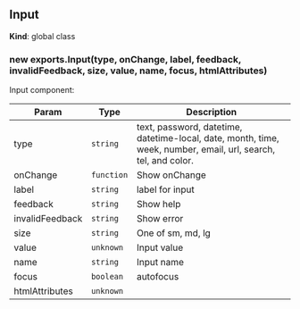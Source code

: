 <a name="Input"></a>

## Input
**Kind**: global class  
<a name="new_Input_new"></a>

### new exports.Input(type, onChange, label, feedback, invalidFeedback, size, value, name, focus, htmlAttributes)
Input component:


| Param | Type | Description |
| --- | --- | --- |
| type | <code>string</code> | text, password, datetime, datetime-local, date, month, time, week, number, email, url, search, tel, and color. |
| onChange | <code>function</code> | Show onChange |
| label | <code>string</code> | label for input |
| feedback | <code>string</code> | Show help |
| invalidFeedback | <code>string</code> | Show error |
| size | <code>string</code> | One of sm, md, lg |
| value | <code>unknown</code> | Input value |
| name | <code>string</code> | Input name |
| focus | <code>boolean</code> | autofocus |
| htmlAttributes | <code>unknown</code> |  |
